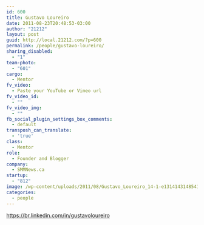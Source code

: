 ```yaml
---
id: 600
title: Gustavo Loureiro
date: 2011-08-23T20:48:53-03:00
author: "21212"
layout: post
guid: http://local.21212.com/?p=600
permalink: /people/gustavo-loureiro/
sharing_disabled:
  - "1"
team-photo:
  - "601"
cargo:
  - Mentor
fv_video:
  - Paste your YouTube or Vimeo url
fv_video_id:
  - ""
fv_video_img:
  - ""
fb_social_plugin_settings_box_comments:
  - default
transposh_can_translate:
  - 'true'
class:
  - Mentor
role:
  - Founder and Blogger
company:
  - SMMNews.ca
startup:
  - "812"
image: /wp-content/uploads/2011/08/Gustavo_Loureiro_14-1-e1314143148541.jpg
categories:
  - people
---
```

https://br.linkedin.com/in/gustavoloureiro